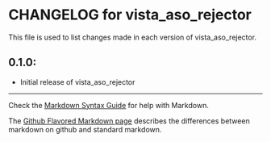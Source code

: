 # CHANGELOG for vista_aso_rejector

This file is used to list changes made in each version of vista_aso_rejector.

## 0.1.0:

* Initial release of vista_aso_rejector

- - -
Check the [Markdown Syntax Guide](http://daringfireball.net/projects/markdown/syntax) for help with Markdown.

The [Github Flavored Markdown page](http://github.github.com/github-flavored-markdown/) describes the differences between markdown on github and standard markdown.

